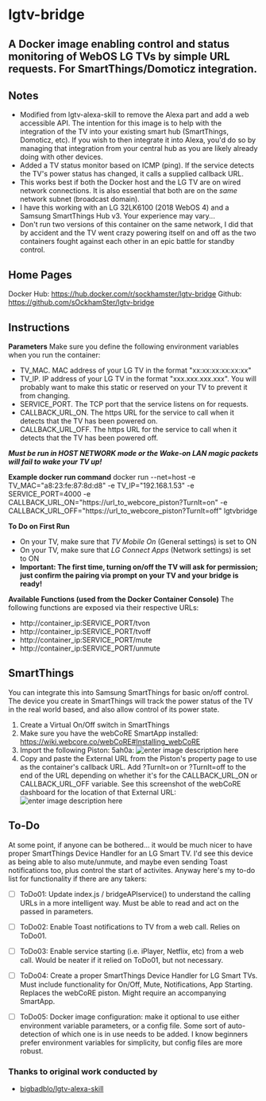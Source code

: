 

# lgtv-bridge
## A Docker image enabling control and status monitoring of WebOS LG TVs by simple URL requests. For SmartThings/Domoticz integration.

## Notes
- Modified from lgtv-alexa-skill to remove the Alexa part and add a web accessible API. The intention for this image is to help with the integration of the TV into your existing smart hub (SmartThings, Domoticz, etc). If you wish to then integrate it into Alexa, you'd do so by managing that integration from your central hub as you are likely already doing with other devices.
- Added a TV status monitor based on ICMP (ping). If the service detects the TV's power status has changed, it calls a supplied callback URL.
- This works best if both the Docker host and the LG TV are on wired network connections. It is also essential that both are on the *same* network subnet (broadcast domain).
- I have this working with an LG 32LK6100 (2018 WebOS 4) and a Samsung SmartThings Hub v3. Your experience may vary...
- Don't run two versions of this container on the same network, I did that by accident and the TV went crazy powering itself on and off as the two containers fought against each other in an epic battle for standby control.

## Home Pages

Docker Hub: https://hub.docker.com/r/sockhamster/lgtv-bridge
Github: https://github.com/sOckhamSter/lgtv-bridge

## Instructions

**Parameters**
Make sure you define the following environment variables when you run the container:
 - TV_MAC. MAC address of your LG TV in the format "xx:xx:xx:xx:xx:xx"
 - TV_IP. IP address of your LG TV in the format "xxx.xxx.xxx.xxx". You will probably want to make this static or reserved on your TV to prevent it from changing.
 - SERVICE_PORT. The TCP port that the service listens on for requests.
 - CALLBACK_URL_ON. The https URL for the service to call when it detects that the TV has been powered on.
 - CALLBACK_URL_OFF. The https URL for the service to call when it detects that the TV has been powered off.


***Must be run in HOST NETWORK mode or the Wake-on LAN magic packets will fail to wake your TV up!***

****Example docker run command****
docker run --net=host -e TV_MAC="a8:23:fe:87:8d:d8" -e TV_IP="192.168.1.53" -e SERVICE_PORT=4000 -e CALLBACK_URL_ON="https://url_to_webcore_piston?TurnIt=on" -e CALLBACK_URL_OFF="https://url_to_webcore_piston?TurnIt=off"  lgtvbridge

**To Do on First Run**
 - On your TV, make sure that _TV Mobile On_ (General settings) is set to ON
 - On your TV, make sure that _LG Connect Apps_ (Network settings) is set to ON
 - **Important: The first time, turning on/off the TV will ask for permission; just confirm the pairing via prompt on your TV and your bridge is ready!**

**Available Functions (used from the Docker Container Console)**
The following functions are exposed via their respective URLs:
 - http://container_ip:SERVICE_PORT/tvon
 - http://container_ip:SERVICE_PORT/tvoff
 - http://container_ip:SERVICE_PORT/mute
 - http://container_ip:SERVICE_PORT/unmute

## SmartThings
You can integrate this into Samsung SmartThings for basic on/off control. The device you create in SmartThings will track the power status of the TV in the real world based, and also allow control of its power state.
1) Create a Virtual On/Off switch in SmartThings
2) Make sure you have the webCoRE SmartApp installed: https://wiki.webcore.co/webCoRE#Installing_webCoRE
3) Import the following Piston: 5ah0a: ![enter image description here](https://github.com/sOckhamSter/lgtv-bridge/blob/master/lgtv-bridge_webCoRE_Piston.png?raw=true)
4) Copy and paste the External URL from the Piston's property page to use as the container's callback URL. Add ?TurnIt=on or ?TurnIt=off to the end of the URL depending on whether it's for the CALLBACK_URL_ON or CALLBACK_URL_OFF variable. See this screenshot of the webCoRE dashboard for the location of that External URL: ![enter image description here](https://github.com/sOckhamSter/lgtv-bridge/blob/master/lgtv-bridge_webcore_external_url.png?raw=true)

## To-Do

At some point, if anyone can be bothered... it would be much nicer to have proper SmartThings Device Handler for an LG Smart TV. I'd see this device as being able to also mute/unmute, and maybe even sending Toast notifications too, plus control the start of activites. Anyway here's my to-do list for functionality if there are any takers:

 - [ ] ToDo01: Update index.js / bridgeAPIservice() to understand the calling URLs in a more intelligent way. Must be able to read and act on the passed in parameters.
 - [ ] ToDo02: Enable Toast notifications to TV from a web call. Relies on ToDo01.
 - [ ] ToDo03: Enable service starting (i.e. iPlayer, Netflix, etc) from a web call. Would be neater if it relied on ToDo01, but not necessary.
 - [ ] ToDo04: Create a proper SmartThings Device Handler for LG Smart TVs. Must include functionality for On/Off, Mute, Notifications, App Starting. Replaces the webCoRE piston. Might require an accompanying SmartApp.
 - [ ] ToDo05: Docker image configuration: make it optional to use either environment variable parameters, or a config file. Some sort of auto-detection of which one is in use needs to be added. I know beginners prefer environment variables for simplicity, but config files are more robust.

 

### Thanks to original work conducted by
- [bigbadblo/lgtv-alexa-skill](https://github.com/bigbadblo/lgtv-alexa-skill)
